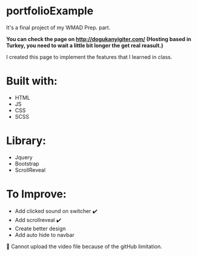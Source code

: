 # portfolioExample
It's a final project of my WMAD Prep. part.

**You can check the page on http://dogukanyigiter.com/ 
(Hosting based in Turkey, you need to wait a little bit longer the get real reasult.)**


I created this page to implement the features that I learned in class. 

# Built with:
- HTML
- JS
- CSS
- SCSS

# Library:
- Jquery
- Bootstrap
- ScrollReveal


# To Improve:
- Add clicked sound on switcher :heavy_check_mark:
- Add scrollreveal :heavy_check_mark:
- Create better design
- Add auto hide to navbar

:red_circle: Cannot upload the video file because of the gitHub limitation.
